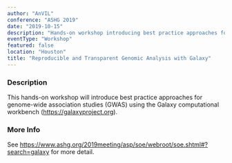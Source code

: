 ```yaml
---
author: "AnVIL"
conference: "ASHG 2019"
date: "2019-10-15"
description: "Hands-on workshop introducing best practice approaches for genome-wide association studies (GWAS) using the Galaxy computational workbench (<https://galaxyproject.org>)."
eventType: "Workshop"
featured: false
location: "Houston"
title: "Reproducible and Transparent Genomic Analysis with Galaxy"
---
```


<event-hero></event-hero>

### Description
This hands-on workshop will introduce best practice approaches for genome-wide association studies (GWAS) using the Galaxy computational workbench (<https://galaxyproject.org>).

### More Info
See https://www.ashg.org/2019meeting/asp/soe/webroot/soe.shtml#?search=galaxy for more detail.
